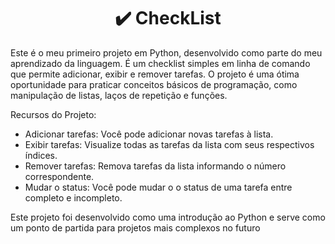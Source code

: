 <h1 align="center">
   ✔️ CheckList
</h1>

Este é o meu primeiro projeto em Python, desenvolvido como parte do meu aprendizado da linguagem. É um checklist simples em linha de comando que permite adicionar, exibir e remover tarefas. O projeto é uma ótima oportunidade para praticar conceitos básicos de programação, como manipulação de listas, laços de repetição e funções.  

Recursos do Projeto: 
- Adicionar tarefas: Você pode adicionar novas tarefas à lista. 
- Exibir tarefas: Visualize todas as tarefas da lista com seus respectivos índices.
- Remover tarefas: Remova tarefas da lista informando o número correspondente.
- Mudar o status: Você pode mudar o o status de uma tarefa entre completo e incompleto.

Este projeto foi desenvolvido como uma introdução ao Python e serve como um ponto de partida para projetos mais complexos no futuro